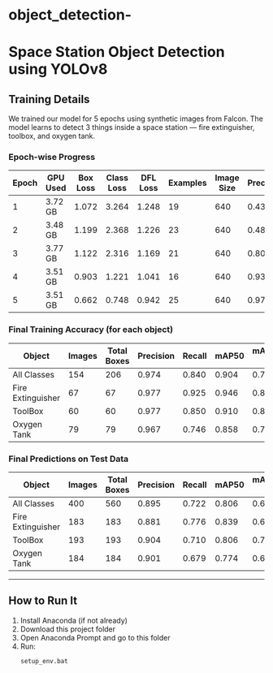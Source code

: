 # object_detection-

# Space Station Object Detection using YOLOv8

## Training Details

We trained our model for 5 epochs using synthetic images from Falcon. The model learns to detect 3 things inside a space station — fire extinguisher, toolbox, and oxygen tank.

### Epoch-wise Progress

| Epoch | GPU Used | Box Loss | Class Loss | DFL Loss | Examples | Image Size | Precision | Recall | mAP50 | mAP50-95 |
|-------|----------|----------|------------|----------|----------|-------------|-----------|--------|-------|-----------|
| 1     | 3.72 GB  | 1.072    | 3.264      | 1.248    | 19       | 640         | 0.438     | 0.405  | 0.276 | 0.177     |
| 2     | 3.48 GB  | 1.199    | 2.368      | 1.226    | 23       | 640         | 0.484     | 0.385  | 0.368 | 0.208     |
| 3     | 3.77 GB  | 1.122    | 2.316      | 1.169    | 21       | 640         | 0.801     | 0.598  | 0.707 | 0.536     |
| 4     | 3.51 GB  | 0.903    | 1.221      | 1.041    | 16       | 640         | 0.936     | 0.766  | 0.850 | 0.655     |
| 5     | 3.51 GB  | 0.662    | 0.748      | 0.942    | 25       | 640         | 0.974     | 0.840  | 0.905 | 0.793     |

### Final Training Accuracy (for each object)

| Object           | Images | Total Boxes | Precision | Recall | mAP50 | mAP50-95 |
|------------------|--------|-------------|-----------|--------|-------|-----------|
| All Classes      | 154    | 206         | 0.974     | 0.840  | 0.904 | 0.793     |
| Fire Extinguisher| 67     | 67          | 0.977     | 0.925  | 0.946 | 0.816     |
| ToolBox          | 60     | 60          | 0.977     | 0.850  | 0.910 | 0.854     |
| Oxygen Tank      | 79     | 79          | 0.967     | 0.746  | 0.858 | 0.710     |

### Final Predictions on Test Data

| Object           | Images | Total Boxes | Precision | Recall | mAP50 | mAP50-95 |
|------------------|--------|-------------|-----------|--------|-------|-----------|
| All Classes      | 400    | 560         | 0.895     | 0.722  | 0.806 | 0.679     |
| Fire Extinguisher| 183    | 183         | 0.881     | 0.776  | 0.839 | 0.689     |
| ToolBox          | 193    | 193         | 0.904     | 0.710  | 0.806 | 0.723     |
| Oxygen Tank      | 184    | 184         | 0.901     | 0.679  | 0.774 | 0.626     |

---

## How to Run It

1. Install Anaconda (if not already)
2. Download this project folder
3. Open Anaconda Prompt and go to this folder
4. Run:
   ```bash
   setup_env.bat
